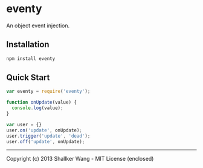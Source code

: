 eventy
==========

An object event injection.


## Installation
```bash
npm install eventy
```


## Quick Start
```javascript
var eventy = require('eventy');

function onUpdate(value) {
  console.log(value);
}

var user = {}
user.on('update', onUpdate);
user.trigger('update', 'dead');
user.off('update', onUpdate);
```

---

Copyright (c) 2013 Shallker Wang - MIT License (enclosed)
